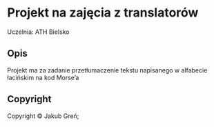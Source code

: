 # Projekt na zajęcia z translatorów

Uczelnia: ATH Bielsko

## Opis

Projekt ma za zadanie przetłumaczenie tekstu napisanego w alfabecie łacińskim na kod Morse’a

## Copyright

Copyright &copy; Jakub Greń;
